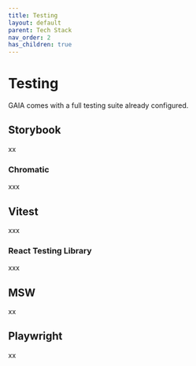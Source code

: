 ```yaml
---
title: Testing
layout: default
parent: Tech Stack
nav_order: 2
has_children: true
---
```


# Testing

GAIA comes with a full testing suite already configured.

## Storybook
xx

### Chromatic
xxx

## Vitest
xxx

### React Testing Library
xxx

## MSW 
xx

## Playwright
xx
